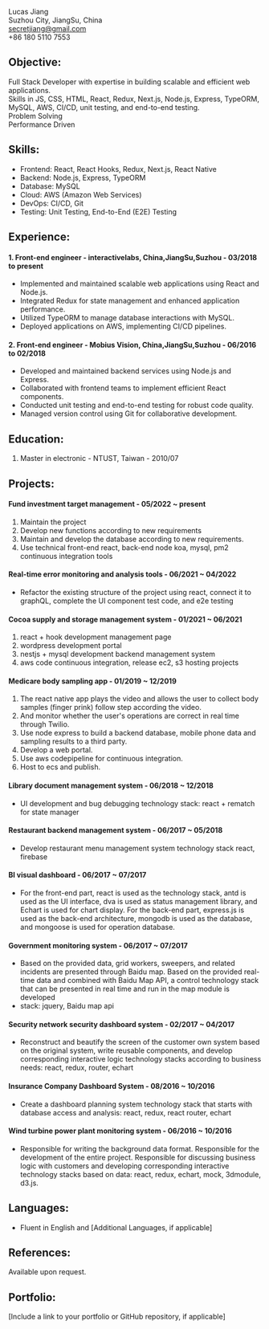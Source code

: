 Lucas Jiang  
Suzhou City, JiangSu, China  
secretjiang@gmail.com  
+86 180 5110 7553  


Objective:
---------
Full Stack Developer with expertise in building scalable and efficient web applications.  
Skills in JS, CSS, HTML, React, Redux, Next.js, Node.js, Express, TypeORM, MySQL, AWS, CI/CD, unit testing, and end-to-end testing.  
Problem Solving  
Performance Driven  

Skills:
-------
- Frontend: React, React Hooks, Redux, Next.js, React Native
- Backend: Node.js, Express, TypeORM
- Database: MySQL
- Cloud: AWS (Amazon Web Services)
- DevOps: CI/CD, Git
- Testing: Unit Testing, End-to-End (E2E) Testing

Experience:
-----------

#### 1. Front-end engineer - interactivelabs, China,JiangSu,Suzhou - 03/2018 to present
   - Implemented and maintained scalable web applications using React and Node.js.
   - Integrated Redux for state management and enhanced application performance.
   - Utilized TypeORM to manage database interactions with MySQL.
   - Deployed applications on AWS, implementing CI/CD pipelines.

#### 2. Front-end engineer - Mobius Vision, China,JiangSu,Suzhou - 06/2016 to 02/2018
   - Developed and maintained backend services using Node.js and Express.
   - Collaborated with frontend teams to implement efficient React components.
   - Conducted unit testing and end-to-end testing for robust code quality.
   - Managed version control using Git for collaborative development.

Education:
----------
1. Master in electronic - NTUST, Taiwan - 2010/07

Projects:
---------
#### Fund investment target management - 05/2022 ~ present
1. Maintain the project 
2. Develop new functions according to new requirements
3. Maintain and develop the database according to new requirements.
4. Use technical front-end react, back-end node koa, mysql, pm2 continuous integration tools

#### Real-time error monitoring and analysis tools - 06/2021 ~ 04/2022
- Refactor the existing structure of the project using react, connect it to graphQL, complete the UI component test code, and e2e testing

#### Cocoa supply and storage management system - 01/2021 ~ 06/2021
1. react + hook development management page 
2. wordpress development portal 
3. nestjs + mysql development backend management system
4. aws code continuous integration, release ec2, s3 hosting projects

#### Medicare body sampling app - 01/2019 ~ 12/2019
1. The react native app plays the video and allows the user to collect body samples (finger prink) follow step according the video. 
2. And monitor whether the user's operations are correct in real time through Twilio. 
3. Use node express to build a backend database, mobile phone data and sampling results to a third party. 
4. Develop a web portal. 
5. Use aws codepipeline for continuous integration. 
6. Host to ecs and publish.

#### Library document management system - 06/2018 ~ 12/2018
- UI development and bug debugging technology stack: react + rematch for state manager

#### Restaurant backend management system - 06/2017 ~ 05/2018
- Develop restaurant menu management system technology stack react, firebase

#### BI visual dashboard - 06/2017 ~ 07/2017
- For the front-end part, react is used as the technology stack, antd is used as the UI interface, dva is used as status management library, and Echart is used for chart display. For the back-end part, express.js is used as the back-end architecture, mongodb is used as the database, and mongoose is used for operation database.

#### Government monitoring system - 06/2017 ~ 07/2017
- Based on the provided data, grid workers, sweepers, and related incidents are presented through Baidu map. Based on the provided real-time data and combined with Baidu Map API, a control technology stack that can be presented in real time and run in the map module is developed
- stack: jquery, Baidu map api

#### Security network security dashboard system - 02/2017 ~ 04/2017
- Reconstruct and beautify the screen of the customer own system based on the original system, write reusable components, and develop corresponding interactive logic technology stacks according to business needs: react, redux, router, echart

#### Insurance Company Dashboard System - 08/2016 ~ 10/2016
- Create a dashboard planning system technology stack that starts with database access and analysis: react, redux, react router, echart

#### Wind turbine power plant monitoring system - 06/2016 ~ 10/2016
- Responsible for writing the background data format. Responsible for the development of the entire project. Responsible for discussing business logic with customers and developing corresponding interactive technology stacks based on data: react, redux, echart, mock, 3dmodule, d3.js.

Languages:
-----------
- Fluent in English and [Additional Languages, if applicable]

References:
-----------
Available upon request.

Portfolio:
----------
[Include a link to your portfolio or GitHub repository, if applicable]
